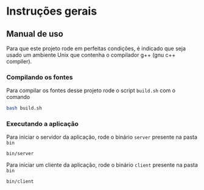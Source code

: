 # Instruções gerais

## Manual de uso

Para que este projeto rode em perfeitas condições, é indicado que seja usado um ambiente Unix que contenha o compilador g++ (gnu c++ compiler).

### Compilando os fontes

Para compilar os fontes desse projeto rode o script `build.sh` com o comando

```bash
bash build.sh
```

### Executando a aplicação

Para iniciar o servidor da aplicação, rode o binário `server` presente na pasta `bin`
```
bin/server
```

Para iniciar um cliente da aplicação, rode o binário `client` presente na pasta `bin`
```bash
bin/client
```